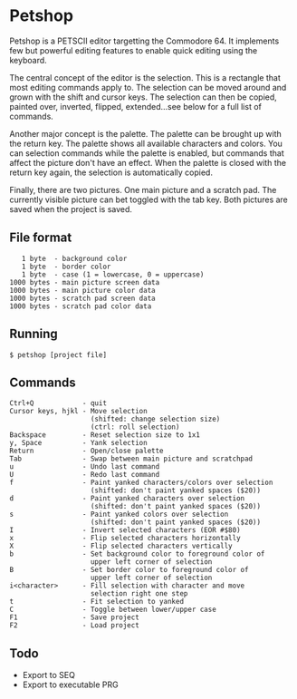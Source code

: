 Petshop
=======

Petshop is a PETSCII editor targetting the Commodore 64. It implements
few but powerful editing features to enable quick editing using the
keyboard.

The central concept of the editor is the selection. This is a rectangle
that most editing commands apply to. The selection can be moved around
and grown with the shift and cursor keys. The selection can then be
copied, painted over, inverted, flipped, extended...see below for a full
list of commands.

Another major concept is the palette. The palette can be brought up with
the return key. The palette shows all available characters and colors.
You can selection commands while the palette is enabled, but commands
that affect the picture don't have an effect. When the palette is closed
with the return key again, the selection is automatically copied.

Finally, there are two pictures. One main picture and a scratch pad. The
currently visible picture can bet toggled with the tab key. Both
pictures are saved when the project is saved.

File format
-----------

       1 byte  - background color
       1 byte  - border color
       1 byte  - case (1 = lowercase, 0 = uppercase)
    1000 bytes - main picture screen data
    1000 bytes - main picture color data
    1000 bytes - scratch pad screen data
    1000 bytes - scratch pad color data

Running
-------

    $ petshop [project file]

Commands
--------

    Ctrl+Q            - quit
    Cursor keys, hjkl - Move selection
                        (shifted: change selection size)
                        (ctrl: roll selection)
    Backspace         - Reset selection size to 1x1
    y, Space          - Yank selection
    Return            - Open/close palette
    Tab               - Swap between main picture and scratchpad
    u                 - Undo last command
    U                 - Redo last command
    f                 - Paint yanked characters/colors over selection
                        (shifted: don't paint yanked spaces ($20))
    d                 - Paint yanked characters over selection
                        (shifted: don't paint yanked spaces ($20))
    s                 - Paint yanked colors over selection
                        (shifted: don't paint yanked spaces ($20))
    I                 - Invert selected characters (EOR #$80)
    x                 - Flip selected characters horizontally
    X                 - Flip selected characters vertically
    b                 - Set background color to foreground color of
                        upper left corner of selection
    B                 - Set border color to foreground color of
                        upper left corner of selection
    i<character>      - Fill selection with character and move
                        selection right one step
    t                 - Fit selection to yanked
    C                 - Toggle between lower/upper case
    F1                - Save project
    F2                - Load project

Todo
----

-   Export to SEQ
-   Export to executable PRG
